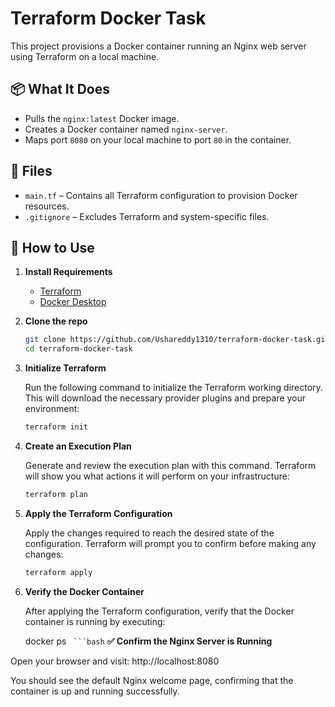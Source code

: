 # Terraform Docker Task

This project provisions a Docker container running an Nginx web server using Terraform on a local machine.

## 📦 What It Does

- Pulls the `nginx:latest` Docker image.
- Creates a Docker container named `nginx-server`.
- Maps port `8080` on your local machine to port `80` in the container.

## 📂 Files

- `main.tf` – Contains all Terraform configuration to provision Docker resources.
- `.gitignore` – Excludes Terraform and system-specific files.

## 🚀 How to Use

1. **Install Requirements**  
   - [Terraform](https://developer.hashicorp.com/terraform/downloads)  
   - [Docker Desktop](https://www.docker.com/products/docker-desktop/)

2. **Clone the repo**
   ```bash
   git clone https://github.com/Ushareddy1310/terraform-docker-task.git
   cd terraform-docker-task
3. **Initialize Terraform**

    Run the following command to initialize the Terraform working directory. This will download the necessary provider plugins and prepare your environment:

   ```bash
   terraform init
4. **Create an Execution Plan** 

   Generate and review the execution plan with this command. Terraform will show you what actions it will perform on your infrastructure:

   ```bash
   terraform plan
5. **Apply the Terraform Configuration**

   Apply the changes required to reach the desired state of the configuration. Terraform will prompt you to confirm before making any changes:

   ```bash
   terraform apply
6. **Verify the Docker Container**

   After applying the Terraform configuration, verify that the Docker container is running by executing:

     docker ps
 <code> ```bash</code>
**✅ Confirm the Nginx Server is Running**

Open your browser and visit:
http://localhost:8080

You should see the default Nginx welcome page, confirming that the container is up and running successfully.

















  


